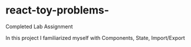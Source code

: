 # react-toy-problems-

Completed Lab Assignment

In this project I familiarized myself with Components, State, Import/Export

